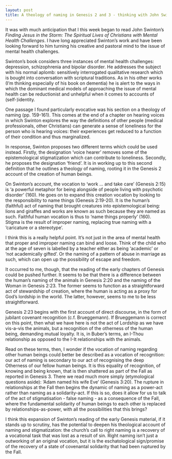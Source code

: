 ```yaml
---
layout: post
title: A theology of naming in Genesis 2 and 3 - thinking with John Swinton
---
```


It was with much anticipation that I this week began to read John Swinton’s *Finding Jesus in the Storm: The Spiritual Lives of Christians with Mental Health Challenges*. I have long appreciated Swinton’s work and have been looking forward to him turning his creative and pastoral mind to the issue of mental health challenges. 

Swinton’s book considers three instances of mental health challenges: depression, schizophrenia and bipolar disorder. He addresses the subject with his normal aplomb: sensitively interrogated qualitative research which is bought into conversation with scriptural traditions. As in his other works (I’m thinking especially of his book on dementia) he is alert to the ways in which the dominant medical models of approaching the issue of mental health can be reductionist and unhelpful when it comes to accounts of (self-)identity. 

One passage I found particularly evocative was his section on a theology of naming (pp. 159-161). This comes at the end of a chapter on hearing voices in which Swinton explores the way the definitions of other people (medical professionals, other Christians) can generate a sense of loneliness for the person who is hearing voices: their experiences get reduced to a function of their condition and thus marginalized. 

In response, Swinton proposes two different terms which could be used instead. Firstly, the designation ‘voice hearer’ removes some of the epistemological stigmatization which can contribute to loneliness. Secondly, he proposes the designation ‘friend’. It is in working up to this second definition that he outlines a theology of naming, rooting it in the Genesis 2 account of the creation of human beings.

On Swinton’s account, the vocation to ‘work … and take care’ (Genesis 2:15) is ‘a powerful metaphor for being alongside of people living with psychotic disorder’ (160). He goes on to expand this creation vocation by looking to the responsibility to name things (Genesis 2:19-20). It is the human’s (faithful) act of naming that brought creatures into epistemological being: lions and giraffes and works are known as such because they are named as such. Faithful human vocation is thus to ‘name things properly’ (160). Stigma is the result of improper naming, replacing true naming with a ‘caricature or a stereotype’. 

I think this is a really helpful point. It’s not just in the area of mental health that proper and improper naming can bind and loose. Think of the child who at the age of seven is labelled by a teacher either as being ‘academic’ or ‘not academically gifted’. Or the naming of a pattern of abuse in marriage as such, which can open up the possibility of escape and freedom. 

It occurred to me, though, that the reading of the early chapters of Genesis could be pushed further. It seems to be that there is a difference between the human’s naming of the animals in Genesis 2:20 and the naming of the Woman in Genesis 2:23. The former seems to function as a straightforward act of stewardship of creation, where the human is acting as a proxy for God’s lordship in the world. The latter, however, seems to me to be less straightforward. 

Genesis 2:23 begins with the first account of direct discourse, in the form of jubilant covenant recognition (c.f. Brueggemann). If Brueggemann is correct on this point, then what we have here is not the act of Lordship as we have vis-a-vis the animals, but a recognition of the otherness of the human being, demanding mutual loyalty. It is, in Buber’s terms, an I-Thou relationship as opposed to the I-It relationships with the animals. 

Read on these terms, then, I wonder if the vocation of naming regarding other human beings could better be described as a vocation of recognition: our act of naming is secondary to our act of recognising the deep Otherness of our fellow human beings. It is this equality of recognition, of knowing and being known, that is then shattered as part of the Fall as reported in Genesis 3. There we read much more simply (etymological questions aside): ‘Adam named his wife Eve’ (Genesis 3:20). The rupture in relationships at the Fall then begins the dynamic of naming as a power-act rather than naming as a solidarity-act. If this is so, does it allow for us to talk of the act of stigmatisation - false naming - as a consequence of the Fall, where the fundamental solidarity of human beings to each other is replaced by relationships-as-power, with all the possibilities that this brings?

I think this expansion of Swinton’s reading of the early Genesis material, if it stands up to scrutiny, has the potential to deepen his theological account of naming and stigmatization: the church’s call to right naming is a recovery of a vocational task that was lost as a result of sin. Right naming isn’t just a outworking of an original vocation, but it is the eschatological sign/promise of the recovery of a state of covenantal solidarity that had been ruptured by the Fall. 